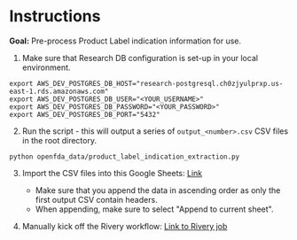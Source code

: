 # Instructions
**Goal:** Pre-process Product Label indication information for use.

1. Make sure that Research DB configuration is set-up in your local environment.
```
export AWS_DEV_POSTGRES_DB_HOST="research-postgresql.ch0zjyulprxp.us-east-1.rds.amazonaws.com"
export AWS_DEV_POSTGRES_DB_USER="<YOUR_USERNAME>"
export AWS_DEV_POSTGRES_DB_PASSWORD="<YOUR_PASSWORD>"
export AWS_DEV_POSTGRES_DB_PORT="5432"
```

2. Run the script - this will output a series of `output_<number>.csv` CSV files in the root directory.
```
python openfda_data/product_label_indication_extraction.py
```

3. Import the CSV files into this Google Sheets: [Link](https://docs.google.com/spreadsheets/d/1uAeymmrmDZcnG2tCl8vXUib37ECBCOH-mfCFFM4rsVg/edit?gid=671415297#gid=671415297)
    - Make sure that you append the data in ascending order as only the first output CSV contain headers.
    - When appending, make sure to select "Append to current sheet".

4. Manually kick off the Rivery workflow: [Link to Rivery job](https://console.rivery.io/river/620eb59b19694a051c1a58ee/620eb62719694a051d57bbaa/river/671a64cb70c335f1d3950bb1)
